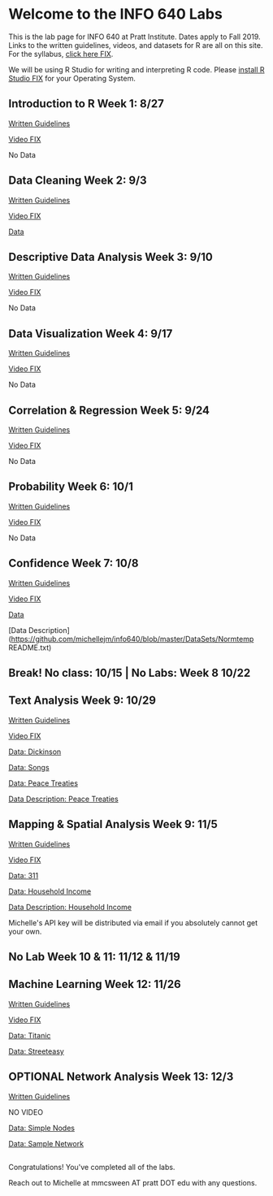 # Welcome to the INFO 640 Labs

This is the lab page for INFO 640 at Pratt Institute. Dates apply to Fall 2019. 
Links to the written guidelines, videos, and datasets for R are all on this site. For the syllabus, [click here FIX](). 

We will be using R Studio for writing and interpreting R code. Please [install R Studio FIX]() for your Operating System. 


## Introduction to R Week 1: 8/27

[Written Guidelines](https://github.com/michellejm/info640/blob/master/Labs/IntroductionR_INFO640.pdf)

[Video FIX]()

No Data

## Data Cleaning Week 2: 9/3

[Written Guidelines](https://github.com/michellejm/info640/blob/master/Labs/DataCleaningR_INFO640.pdf)

[Video FIX]()

[Data](https://github.com/michellejm/info640/blob/master/DataSets/mealplan.csv)

## Descriptive Data Analysis Week 3: 9/10

[Written Guidelines](https://github.com/michellejm/info640/blob/master/Labs/DescriptiveDataAnalysisR_INFO640.pdf)

[Video FIX]()

No Data

## Data Visualization Week 4: 9/17

[Written Guidelines](https://github.com/michellejm/info640/blob/master/Labs/DataVisualizationR_INFO640.pdf)

[Video FIX]()

No Data

## Correlation & Regression Week 5: 9/24

[Written Guidelines](https://github.com/michellejm/info640/blob/master/Labs/RegressionR_INFO640.pdf)

[Video FIX]()

No Data

## Probability Week 6: 10/1

[Written Guidelines](https://github.com/michellejm/info640/blob/master/Labs/ProbabilityR_INFO640.pdf)

[Video FIX]()

No Data

## Confidence Week 7: 10/8

[Written Guidelines](https://github.com/michellejm/info640/blob/master/Labs/ConfidenceR_INFO640.pdf)

[Video FIX]()

[Data](https://github.com/michellejm/info640/blob/master/DataSets/Normtemp.csv)

[Data Description](https://github.com/michellejm/info640/blob/master/DataSets/Normtemp README.txt)

## Break! No class: 10/15 | No Labs: Week 8 10/22 

## Text Analysis Week 9: 10/29

[Written Guidelines](https://github.com/michellejm/info640/blob/master/Labs/TextAnalysisR_INFO640.pdf)

[Video FIX]()

[Data: Dickinson](https://github.com/michellejm/info640/blob/master/DataSets/Because-death_Dickinson.txt)

[Data: Songs](https://github.com/michellejm/info640/blob/master/DataSets/songdata.csv)

[Data: Peace Treaties](https://github.com/michellejm/info640/blob/master/DataSets/pax_20_02_2018_1_CSV.csv)

[Data Description: Peace Treaties](https://github.com/michellejm/info640/blob/master/DataSets/PA_X_codebook_Version1_Feb_20_20.pdf)


## Mapping & Spatial Analysis Week 9: 11/5

[Written Guidelines](https://github.com/michellejm/info640/blob/master/Labs/MappingR_INFO640.pdf)

[Video FIX]()

[Data: 311](https://github.com/michellejm/info640/blob/master/DataSets/311_Service_Requests_from_2010_to_present.csv)

[Data: Household Income](https://github.com/michellejm/info640/blob/master/DataSets/medianhouseholdincomecensustract.csv)

[Data Description: Household Income](https://github.com/michellejm/info640/blob/master/DataSets/metadatamedianhouseholdincomecensustract.txt)

Michelle's API key will be distributed via email if you absolutely cannot get your own.


## No Lab Week 10 & 11: 11/12 & 11/19



## Machine Learning Week 12: 11/26

[Written Guidelines](https://github.com/michellejm/info640/blob/master/Labs/MachineLearningR_INFO640.pdf)

[Video FIX]()

[Data: Titanic](https://github.com/michellejm/info640/blob/master/DataSets/titanic/)

[Data: Streeteasy](https://github.com/michellejm/info640/blob/master/DataSets/streeteasy.csv)


## OPTIONAL Network Analysis Week 13: 12/3

[Written Guidelines](https://github.com/michellejm/info640/blob/master/Labs/NetworkAnalysisR_INFO640.pdf)

NO VIDEO

[Data: Simple Nodes](https://github.com/michellejm/info640/blob/master/DataSets/nodes.csv)


[Data: Sample Network](https://github.com/michellejm/info640/blob/master/DataSets/Sample_network.csv)



## 
Congratulations! You've completed all of the labs. 

Reach out to Michelle at mmcsween AT pratt DOT edu with any questions. 

